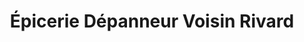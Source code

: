 ---
title: "Épicerie Dépanneur Voisin Rivard"
url: /rouyn-noranda/epicerie-depanneur-voisin-rivard/
shop: Lebensmittel
---